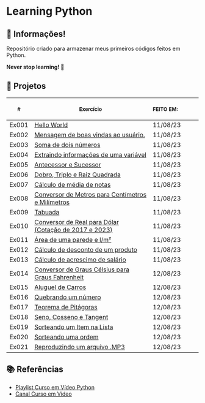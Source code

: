 # Learning Python

## 📖 Informações!

Repositório criado para armazenar meus primeiros códigos feitos em Python.

<strong>Never stop learning! 💭</strong>

## 📂 Projetos

<table>
    <thead>
        <tr>
            <th align="center">
                <img width="20" height="1"> 
                <p>
                    <small>#</small>
                </p>
            </th>
            <th align="center">
                <img width="300" height="1"> 
                <p> 
                    <small>
                        Exercício
                    </small>
                </p>
            </th>
            <th align="left">
                <img width="140" height="1">
                <p align="left"> 
                    <small>
                    FEITO EM:
                    </small>
                </p>
            </th>
        </tr>
    </thead>
    <tbody>
        <tr>
            <td>Ex001</td>
            <td><a href="./workouts">Hello World</a></td>
            <td>11/08/23</td>
        </tr>
        <tr>
            <td>Ex002</td>
            <td><a href="./workouts">Mensagem de boas vindas ao usuário.</a></td>
            <td>11/08/23</td>
        </tr>
        <tr>
            <td>Ex003</td>
            <td><a href="./workouts">Soma de dois números</a></td>
            <td>11/08/23</td>
        </tr>
        <tr>
            <td>Ex004</td>
            <td><a href="./workouts">Extraindo informações de uma variável</a></td>
            <td>11/08/23</td>
        </tr>
        <tr>
            <td>Ex005</td>
            <td><a href="./workouts">Antecessor e Sucessor</a></td>
            <td>11/08/23</td>
        </tr>
        <tr>
            <td>Ex006</td>
            <td><a href="./workouts">Dobro, Triplo e Raiz Quadrada</a></td>
            <td>11/08/23</td>
        </tr>
        <tr>
            <td>Ex007</td>
            <td><a href="./workouts">Cálculo de média de notas</a></td>
            <td>11/08/23</td>
        </tr>
        <tr>
            <td>Ex008</td>
            <td><a href="./workouts">Conversor de Metros para Centímetros e Milímetros</a></td>
            <td>11/08/23</td>
        </tr>
        <tr>
            <td>Ex009</td>
            <td><a href="./workouts">Tabuada</a></td>
            <td>11/08/23</td>
        </tr>
        <tr>
            <td>Ex010</td>
            <td><a href="./workouts">Conversor de Real para Dólar (Cotação de 2017 e 2023)</a></td>
            <td>11/08/23</td>
        </tr>
        <tr>
            <td>Ex011</td>
            <td><a href="./workouts">Área de uma parede e l/m²</a></td>
            <td>11/08/23</td>
        </tr>
        <tr>
            <td>Ex012</td>
            <td><a href="./workouts">Cálculo de desconto de um produto</a></td>
            <td>11/08/23</td>
        </tr>
        <tr>
            <td>Ex013</td>
            <td><a href="./workouts">Cálculo de acrescimo de salário</a></td>
            <td>11/08/23</td>
        </tr>
        <tr>
            <td>Ex014</td>
            <td><a href="./workouts">Conversor de Graus Célsius para Graus Fahrenheit</a></td>
            <td>12/08/23</td>
        </tr>
        <tr>
            <td>Ex015</td>
            <td><a href="./workouts">Aluguel de Carros</a></td>
            <td>12/08/23</td>
        </tr>
        <tr>
            <td>Ex016</td>
            <td><a href="./workouts">Quebrando um número</a></td>
            <td>12/08/23</td>
        </tr>
        <tr>
            <td>Ex017</td>
            <td><a href="./workouts">Teorema de Pitágoras</a></td>
            <td>12/08/23</td>
        </tr>
        <tr>
            <td>Ex018</td>
            <td><a href="./workouts">Seno, Cosseno e Tangent</a></td>
            <td>12/08/23</td>
        </tr>
        <tr>
            <td>Ex019</td>
            <td><a href="./workouts">Sorteando um Item na Lista</a></td>
            <td>12/08/23</td>
        </tr>
        <tr>
            <td>Ex020</td>
            <td><a href="./workouts">Sorteando uma ordem</a></td>
            <td>12/08/23</td>
        </tr>
        <tr>
            <td>Ex021</td>
            <td><a href="./workouts/ex021/">Reproduzindo um arquivo .MP3</a></td>
            <td>12/08/23</td>
        </tr>
    </tbody>
</table>

## 📚 Referências

- [Playlist Curso em Vídeo Python](https://www.youtube.com/playlist?list=PLvE-ZAFRgX8hnECDn1v9HNTI71veL3oW0)
- [Canal Curso em Vídeo](https://www.youtube.com/@CursoemVideo)
